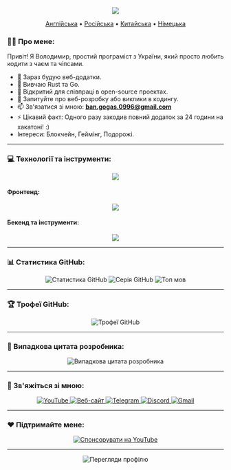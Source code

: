 <div id="header" align="center">
  <img src="https://capsule-render.vercel.app/api?type=waving&color=gradient&height=300&section=header&text=Володимир%20Банов&fontSize=90&fontAlignY=38&descAlignY=51&desc=Простий%20програміст%20%7C%20Учасник%20Open%20Source&descAlign=62"/>
  <p align="center">
    <a href="https://github.com/BANSAFAn/BANSAFAn/blob/main/README.md">Англійська</a> •
    <a href="https://github.com/BANSAFAn/BANSAFAn/blob/main/README.ru.md">Російська</a> •
    <a href="https://github.com/BANSAFAn/BANSAFAn/blob/main/README.zh-CN.md">Китайська</a> •
    <a href="https://github.com/BANSAFAn/BANSAFAn/blob/main/README.de.md">Німецька</a>
  </p>
</div>

### 👨‍💻 Про мене:

Привіт! Я Володимир, простий програміст з України, який просто любить кодити з чаєм та чіпсами.
- 🔭 Зараз будую веб-додатки.
- 🌱 Вивчаю Rust та Go.
- 👯 Відкритий для співпраці в open-source проектах.
- 💬 Запитуйте про веб-розробку або виклики в кодингу.
- 📫 Зв'язатися зі мною: **ban.gogas.0996@gmail.com**
- ⚡ Цікавий факт: Одного разу закодив повний додаток за 24 години на хакатоні! :)
- Інтереси: Блокчейн, Геймінг, Подорожі.

---

### 💻 Технології та інструменти:

<p align="center">
  <a href="https://skillicons.dev">
    <img src="https://skillicons.dev/icons?i=rust,go,ts,js,cpp,cs,ruby,swift" />
  </a>
</p>

#### Фронтенд:
<p align="center">
  <a href="https://skillicons.dev">
    <img src="https://skillicons.dev/icons?i=vue,react,html,css,bootstrap,tailwind" />
  </a>
</p>

#### Бекенд та інструменти:
<p align="center">
  <a href="https://skillicons.dev">
    <img src="https://skillicons.dev/icons?i=node,express,docker,git,aws,githubactions,postman" />
  </a>
</p>

---

### 📊 Статистика GitHub:
<div align="center">
  <img src="https://github-readme-stats.vercel.app/api?username=BANSAFAn&theme=tokyonight&hide_border=true&include_all_commits=true&count_private=true" alt="Статистика GitHub"/>
  <img src="https://github-readme-streak-stats.herokuapp.com/?user=BANSAFAn&theme=tokyonight&hide_border=true" alt="Серія GitHub"/>
  <img src="https://github-readme-stats.vercel.app/api/top-langs/?username=BANSAFAn&theme=tokyonight&hide_border=true&include_all_commits=true&count_private=true&layout=compact" alt="Топ мов"/>
</div>

---



### 🏆 Трофеї GitHub:
<div align="center">
  <img src="https://github-profile-trophy.vercel.app/?username=BANSAFAn&theme=radical&no-frame=true&no-bg=true&margin-w=4" alt="Трофеї GitHub"/>
</div>

---

### 📝 Випадкова цитата розробника:
<div align="center">
  <img src="https://quotes-github-readme.vercel.app/api?type=horizontal&theme=radical" alt="Випадкова цитата розробника"/>
</div>

---

### 🤝 Зв'яжіться зі мною:
<div align="center">
  <a href="https://www.youtube.com/@Baneronetwo" target="_blank">
    <img src="https://img.shields.io/badge/-YouTube-FF0000?style=for-the-badge&logo=youtube&logoColor=white" alt="YouTube"/>
  </a>
  <a href="https://baneronetwo.vercel.app/" target="_blank">
    <img src="https://img.shields.io/badge/-Веб-сайт-000000?style=for-the-badge&logo=About.me&logoColor=white" alt="Веб-сайт"/>
  </a>
  <a href="https://t.me/banliveone" target="_blank">
    <img src="https://img.shields.io/badge/-Telegram-2CA5E0?style=for-the-badge&logo=telegram&logoColor=white" alt="Telegram"/>
  </a>
  <a href="https://rebrand.ly/liveone" target="_blank">
    <img src="https://img.shields.io/badge/-Discord-5865F2?style=for-the-badge&logo=discord&logoColor=white" alt="Discord"/>
  </a>
  <a href="mailto:ban.gogas.0996@gmail.com">
    <img src="https://img.shields.io/badge/-Gmail-D14836?style=for-the-badge&logo=gmail&logoColor=white" alt="Gmail"/>
  </a>
</div>

---

### ❤️ Підтримайте мене:
<div align="center">
  <a href="https://www.youtube.com/channel/UClMebl5oW-tB2eQ-g_00e_A/join" target="_blank">
    <img src="https://img.shields.io/badge/Спонсорувати-FF0000?style=for-the-badge&logo=YouTube&logoColor=white" alt="Спонсорувати на YouTube"/>
  </a>
</div>

---

<div align="center">
  <img src="https://komarev.com/ghpvc/?username=BANSAFAn&style=flat-square&color=blue" alt="Перегляди профілю"/>
</div>